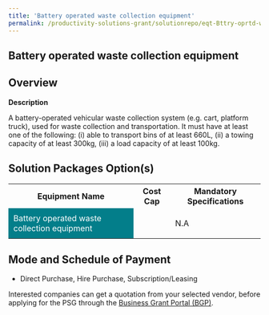 ```yaml
---
title: 'Battery operated waste collection equipment'
permalink: /productivity-solutions-grant/solutionrepo/eqt-Bttry-oprtd-wst-collcton-qt-Envronmntl-Srvcs
---
```


## Battery operated waste collection equipment

## Overview

**Description**

A battery-operated vehicular waste collection system (e.g. cart, platform truck), used for waste collection and transportation. It must have at least one of the following: 
(i) able to transport bins of at least 660L, 
(ii) a towing capacity of at least 300kg, 
(iii) a load capacity of at least 100kg.

## Solution Packages Option(s)

<table>
<tr>
<th><b>Equipment Name</b></th>
<th><b>Cost Cap</b></th>
<th><b>Mandatory Specifications</b></th>
</tr>
<tr>
<td style='padding: 10px; background-color: #037E8A; color: #FFFFFF;'>Battery operated waste collection equipment</td>
<td style='padding: 10px;'></td>
<td style='padding: 10px;'>N.A</td>
</tr>
</table>

## Mode and Schedule of Payment

 - Direct Purchase, Hire Purchase, Subscription/Leasing

Interested companies can get a quotation from your selected vendor, before applying for the PSG through the <a href='https://www.businessgrants.gov.sg/' target='_blank' rel='noopener'>Business Grant Portal (BGP)</a>.

<script src="/jquery/resize-tables.js"></script>
